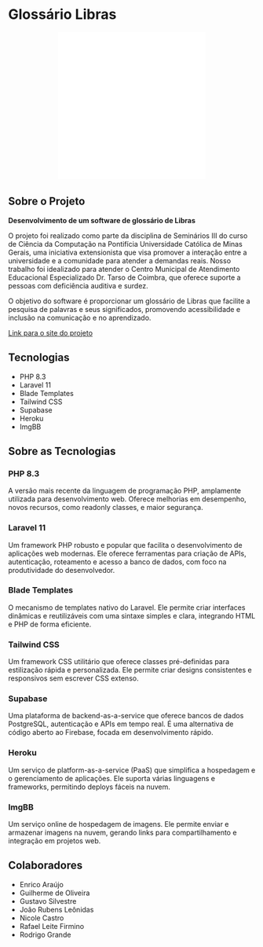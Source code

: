 # Glossário Libras

<div align="center">  
    <img width="300px" height="300px" src="/imgs/logo-glossario-libras-540.png"/>
</div>

## Sobre o Projeto
**Desenvolvimento de um software de glossário de Libras**

O projeto foi realizado como parte da disciplina de Seminários III do curso de Ciência da Computação na Pontifícia Universidade Católica de Minas Gerais, uma iniciativa extensionista que visa promover a interação entre a universidade e a comunidade para atender a demandas reais. Nosso trabalho foi idealizado para atender o Centro Municipal de Atendimento Educacional Especializado Dr. Tarso de Coimbra, que oferece suporte a pessoas com deficiência auditiva e surdez.

O objetivo do software é proporcionar um glossário de Libras que facilite a pesquisa de palavras e seus significados, promovendo acessibilidade e inclusão na comunicação e no aprendizado.

[Link para o site do projeto](https://glossario-libras-01ecf9e7ace1.herokuapp.com)


## Tecnologias
- PHP 8.3
- Laravel 11
- Blade Templates
- Tailwind CSS
- Supabase
- Heroku
- ImgBB


## Sobre as Tecnologias
### PHP 8.3
A versão mais recente da linguagem de programação PHP, amplamente utilizada para desenvolvimento web. Oferece melhorias em desempenho, novos recursos, como readonly classes, e maior segurança.

### Laravel 11
Um framework PHP robusto e popular que facilita o desenvolvimento de aplicações web modernas. Ele oferece ferramentas para criação de APIs, autenticação, roteamento e acesso a banco de dados, com foco na produtividade do desenvolvedor.

### Blade Templates
O mecanismo de templates nativo do Laravel. Ele permite criar interfaces dinâmicas e reutilizáveis com uma sintaxe simples e clara, integrando HTML e PHP de forma eficiente.

### Tailwind CSS

Um framework CSS utilitário que oferece classes pré-definidas para estilização rápida e personalizada. Ele permite criar designs consistentes e responsivos sem escrever CSS extenso.

### Supabase
Uma plataforma de backend-as-a-service que oferece bancos de dados PostgreSQL, autenticação e APIs em tempo real. É uma alternativa de código aberto ao Firebase, focada em desenvolvimento rápido.

### Heroku
Um serviço de platform-as-a-service (PaaS) que simplifica a hospedagem e o gerenciamento de aplicações. Ele suporta várias linguagens e frameworks, permitindo deploys fáceis na nuvem.

### ImgBB
Um serviço online de hospedagem de imagens. Ele permite enviar e armazenar imagens na nuvem, gerando links para compartilhamento e integração em projetos web.


## Colaboradores
- Enrico Araújo
- Guilherme de Oliveira
- Gustavo Silvestre
- João Rubens Leônidas
- Nicole Castro
- Rafael Leite Firmino
- Rodrigo Grande
